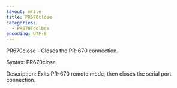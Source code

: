 ```yaml
---
layout: mfile
title: PR670close
categories:
  - PR670Toolbox
encoding: UTF-8
---
```


PR670close - Closes the PR-670 connection.

Syntax:
PR670close

Description:
Exits PR-670 remote mode, then closes the serial port connection.